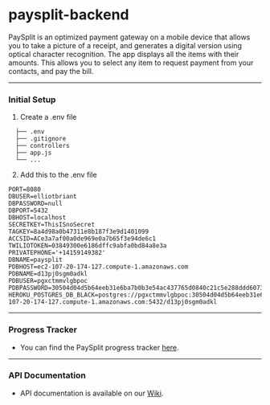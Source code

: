 # paysplit-backend
PaySplit is an optimized payment gateway on a mobile device that allows you to take a picture of a receipt, and generates a digital version using optical character recognition. The app displays all the items with their amounts. This allows you to select any item to request payment from your contacts, and pay the bill.
***

### Initial Setup
1. Create a .env file
 ```
   ├── .env
   ├── .gitignore
   ├── controllers      
   ├── app.js
   └── ...
   ```

2. Add this to the .env file 
```
PORT=8080
DBUSER=elliotbriant
DBPASSWORD=null
DBPORT=5432
DBHOST=localhost
SECRETKEY=ThisISnoSecret
TAGKEY=8a4d98a0b47311e8b187f3e9d1401099
ACCSID=ACe3a7af00a0de969e0a7b65f3e94de6c1
TWILIOTOKEN=03849300e6186dffc9abfa0bd84a8e3a
PRIVATEPHONE='+14159149382'
DBNAME=paysplit
PDBHOST=ec2-107-20-174-127.compute-1.amazonaws.com
PDBNAME=d13pj0sgm0adkl
PDBUSER=pgxctmmvlgbpoc
PDBPASSWORD=30504d04d5b64eeb31e6ba7b0b3e54ac437765d0840c21c5e288ddd60737c20a
HEROKU_POSTGRES_DB_BLACK=postgres://pgxctmmvlgbpoc:30504d04d5b64eeb31e6ba7b0b3e54ac437765d0840c21c5e288ddd60737c20a@ec2-107-20-174-127.compute-1.amazonaws.com:5432/d13pj0sgm0adkl
``` 
***

### Progress Tracker
- You can find the PaySplit progress tracker [here](https://github.com/BriantOliveira/paysplit-backend/projects/1).
***

### API Documentation
- API documentation is available on our [Wiki](https://github.com/BriantOliveira/paysplit-backend/wiki). 
